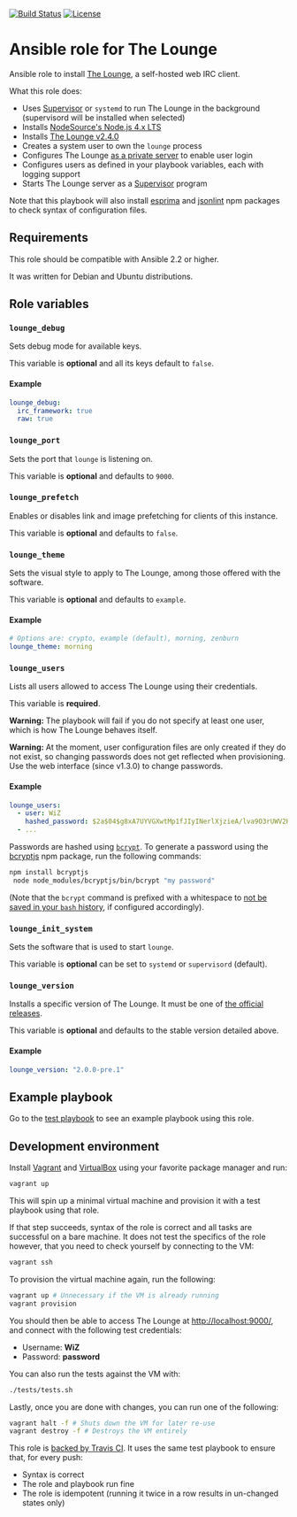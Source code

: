 [![Build Status](https://travis-ci.org/astorije/ansible-lounge.svg?branch=master)](https://travis-ci.org/astorije/ansible-lounge)
[![License](https://img.shields.io/badge/license-MIT-blue.svg)](LICENSE)

# Ansible role for The Lounge

Ansible role to install [The Lounge](https://thelounge.github.io/), a self-hosted web IRC
client.

What this role does:

- Uses [Supervisor](http://supervisord.org/) or `systemd` to run The Lounge in the background (supervisord will be installed when selected)
- Installs [NodeSource's Node.js 4.x LTS](https://nodejs.org/en/download/package-manager/#debian-and-ubuntu-based-linux-distributions)
- Installs [The Lounge v2.4.0](https://github.com/thelounge/lounge/blob/master/CHANGELOG.md)
- Creates a system user to own the `lounge` process
- Configures The Lounge [as a private server](https://theloungegithub.io/docs/server/configuration.html#public) to enable user login
- Configures users as defined in your playbook variables, each with logging support
- Starts The Lounge server as a [Supervisor](http://supervisord.org/) program

Note that this playbook will also install
[esprima](https://www.npmjs.com/package/esprima) and
[jsonlint](https://www.npmjs.com/package/jsonlint) npm packages to check syntax
of configuration files.

## Requirements

This role should be compatible with Ansible 2.2 or higher.

It was written for Debian and Ubuntu distributions.

## Role variables

### `lounge_debug`

Sets debug mode for available keys.

This variable is **optional** and all its keys default to `false`.

#### Example

```yaml
lounge_debug:
  irc_framework: true
  raw: true
```

### `lounge_port`

Sets the port that `lounge` is listening on.

This variable is **optional** and defaults to `9000`.

### `lounge_prefetch`

Enables or disables link and image prefetching for clients of this instance.

This variable is **optional** and defaults to `false`.

### `lounge_theme`

Sets the visual style to apply to The Lounge, among those offered with the software.

This variable is **optional** and defaults to `example`.

#### Example

```yaml
# Options are: crypto, example (default), morning, zenburn
lounge_theme: morning
```

### `lounge_users`

Lists all users allowed to access The Lounge using their credentials.

This variable is **required**.

**Warning:** The playbook will fail if you do not specify at least one user,
which is how The Lounge behaves itself.

**Warning:** At the moment, user configuration files are only created if they do
not exist, so changing passwords does not get reflected when provisioning. Use
the web interface (since v1.3.0) to change passwords.

#### Example

```yaml
lounge_users:
  - user: WiZ
    hashed_password: $2a$04$g8xA7UYVGXwtMp1fJIyINerlXjzieA/lva9O3rUWV2KEpLTjhdVD6 # "password"
  - ...
```

Passwords are hashed using [`bcrypt`](https://en.wikipedia.org/wiki/Bcrypt). To
generate a password using the [bcryptjs](https://www.npmjs.com/package/bcryptjs)
npm package, run the following commands:

```bash
npm install bcryptjs
 node node_modules/bcryptjs/bin/bcrypt "my password"
```

(Note that the `bcrypt` command is prefixed with a whitespace to
[not be saved in your `bash` history](http://askubuntu.com/a/15929/166928),
if configured accordingly).

### `lounge_init_system`

Sets the software that is used to start `lounge`.

This variable is **optional** can be set to `systemd` or `supervisord` (default).

### `lounge_version`

Installs a specific version of The Lounge. It must be one of [the official
releases](https://github.com/thelounge/lounge/releases).

This variable is **optional** and defaults to the stable version detailed above.

#### Example

```yaml
lounge_version: "2.0.0-pre.1"
```

## Example playbook

Go to the [test playbook](tests/test.yml) to see an example playbook using this
role.

## Development environment

Install [Vagrant](https://www.vagrantup.com/) and
[VirtualBox](https://www.virtualbox.org/) using your favorite package manager
and run:

```bash
vagrant up
```

This will spin up a minimal virtual machine and provision it with a test
playbook using that role.

If that step succeeds, syntax of the role is correct and all tasks are
successful on a bare machine. It does not test the specifics of the role
however, that you need to check yourself by connecting to the VM:

```bash
vagrant ssh
```

To provision the virtual machine again, run the following:

```bash
vagrant up # Unnecessary if the VM is already running
vagrant provision
```

You should then be able to access The Lounge at <http://localhost:9000/>, and connect
with the following test credentials:
  - Username: **WiZ**
  - Password: **password**

You can also run the tests against the VM with:

```bash
./tests/tests.sh
```

Lastly, once you are done with changes, you can run one of the following:

```bash
vagrant halt -f # Shuts down the VM for later re-use
vagrant destroy -f # Destroys the VM entirely
```

This role is
[backed by Travis CI](https://travis-ci.org/astorije/ansible-lounge).
It uses the same test playbook to ensure that, for every push:

- Syntax is correct
- The role and playbook run fine
- The role is idempotent (running it twice in a row results in un-changed states
  only)
